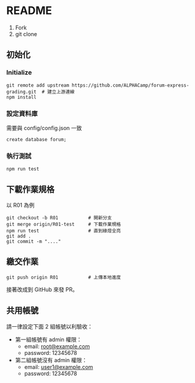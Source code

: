 # README
1. Fork
2. git clone
## 初始化
### Initialize
```
git remote add upstream https://github.com/ALPHACamp/forum-express-grading.git  # 建立上游連線
npm install
```
### 設定資料庫
需要與 config/config.json 一致
```
create database forum;
```
### 執行測試
```
npm run test
```
## 下載作業規格
以 R01 為例
```
git checkout -b R01           # 開新分支
git merge origin/R01-test     # 下載作業規格
npm run test                  # 直到綠燈全亮
git add .
git commit -m "...."
```
## 繳交作業
```
git push origin R01           # 上傳本地進度
```
接著改成到 GitHub 來發 PR。
## 共用帳號
請一律設定下面 2 組帳號以利驗收：
* 第一組帳號有 admin 權限：
  * email: root@example.com
  * password: 12345678
* 第二組帳號沒有 admin 權限：
  * email: user1@example.com
  * password: 12345678
